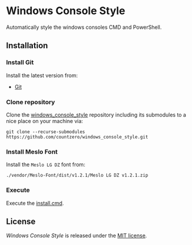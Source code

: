 # Windows Console Style

Automatically style the windows consoles CMD and PowerShell.

## Installation

### Install Git

Install the latest version from:

* [Git](https://git-scm.com/downloads)

### Clone repository

Clone the [windows_console_style](https://github.com/countzero/windows_console_style) repository including its submodules to a nice place on your machine via:

    git clone --recurse-submodules https://github.com/countzero/windows_console_style.git

### Install Meslo Font

Install the `Meslo LG DZ` font from:

    ./vendor/Meslo-Font/dist/v1.2.1/Meslo LG DZ v1.2.1.zip

### Execute

Execute the [install.cmd](https://github.com/countzero/windows_console_style/blob/master/install.cmd).

## License
*Windows Console Style* is released under the [MIT license](https://opensource.org/licenses/MIT).
